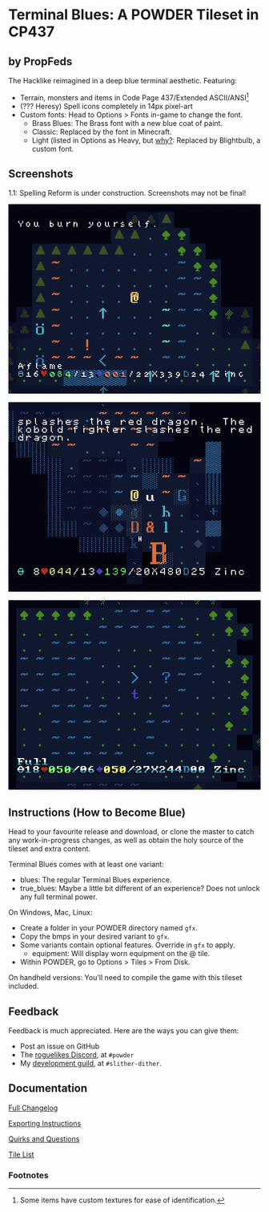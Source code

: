 # Terminal Blues: A POWDER Tileset in CP437

## by PropFeds

The Hacklike reimagined in a deep blue terminal aesthetic. Featuring:

- Terrain, monsters and items in Code Page 437/Extended ASCII/ANSI[^1]
- (??? Heresy) Spell icons completely in 14px pixel-art
- Custom fonts: Head to Options > Fonts in-game to change the font.
  - Brass Blues: The Brass font with a new blue coat of paint.
  - Classic: Replaced by the font in Minecraft.
  - Light (listed in Options as Heavy, but [why?](docs/quirks_questions.md?#the-reason-the-heavy-and-light-fonts-are-swapped): Replaced by Blightbulb, a custom font.

## Screenshots

1.1: Spelling Reform is under construction. Screenshots may not be final!

![Screenshot 0](extras/presskit/screenshot-0.png "Under Siege")

![Screenshot 1](extras/presskit/screenshot-1.png "The Big B")

![Screenshot 2](extras/presskit/screenshot-2.png "Space Odyssey")

## Instructions (How to Become Blue)

Head to your favourite release and download, or clone the master to catch any work-in-progress changes, as well as obtain the holy source of the tileset and extra content.

Terminal Blues comes with at least one variant:

- blues: The regular Terminal Blues experience.
- true_blues: Maybe a little bit different of an experience? Does not unlock any full terminal power.

On Windows, Mac, Linux:

- Create a folder in your POWDER directory named `gfx`.
- Copy the bmps in your desired variant to `gfx`.
- Some variants contain optional features. Override in `gfx` to apply.
  - equipment: Will display worn equipment on the @ tile.
- Within POWDER, go to Options > Tiles > From Disk.

On handheld versions: You'll need to compile the game with this tileset included.

## Feedback

Feedback is much appreciated. Here are the ways you can give them:

- Post an issue on GitHub
- The [roguelikes Discord](https://discord.gg/tJt4kMM), at `#powder`
- My [development guild](https://discord.gg/AxMZJyg), at `#slither-dither`.

## Documentation

[Full Changelog](docs/changelog.md)

[Exporting Instructions](docs/exporting.md)

[Quirks and Questions](docs/quirks_questions.md)

[Tile List](docs/tilelist.md)

### Footnotes

[^1]: Some items have custom textures for ease of identification.
